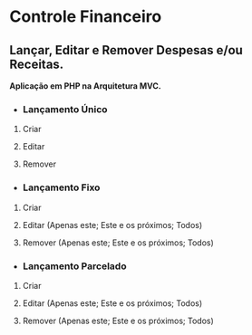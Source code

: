 # Controle Financeiro

## Lançar, Editar e Remover Despesas e/ou Receitas.

**Aplicação em PHP na Arquitetura MVC.**

- ### Lançamento Único

1. Criar

2. Editar

3. Remover

- ### Lançamento Fixo

1. Criar

2. Editar (Apenas este; Este e os próximos; Todos)

3. Remover (Apenas este; Este e os próximos; Todos)

- ### Lançamento Parcelado

1. Criar

2. Editar (Apenas este; Este e os próximos; Todos)

3. Remover (Apenas este; Este e os próximos; Todos)
